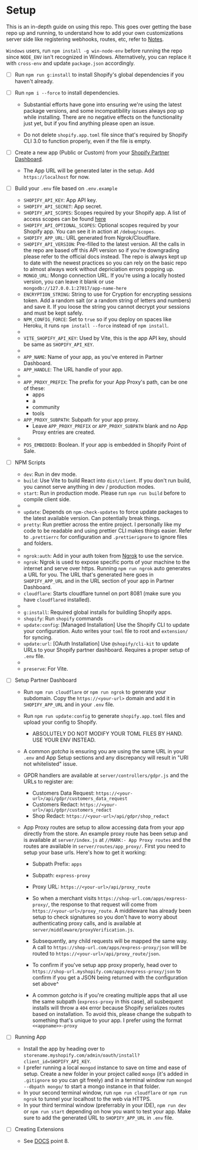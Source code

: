 # Setup

This is an in-depth guide on using this repo. This goes over getting the base repo up and running, to understand how to add your own customizations server side like registering webhooks, routes, etc, refer to [Notes](/docs/NOTES.md).

`Windows` users, run `npm install -g win-node-env` before running the repo since `NODE_ENV` isn't recognized in Windows. Alternatively, you can replace it with `cross-env` and update `package.json` accordingly.

- [ ] Run `npm run g:install` to install Shopify's global dependencies if you haven't already.
- [ ] Run `npm i --force` to install dependencies.

  - Substantial efforts have gone into ensuring we're using the latest package versions, and some incompatibility issues always pop up while installing. There are no negative effects on the functionality just yet, but if you find anything please open an issue.

  - Do not delete `shopify.app.toml` file since that's required by Shopify CLI 3.0 to function properly, even if the file is empty.

- [ ] Create a new app (Public or Custom) from your [Shopify Partner Dashboard](https://partners.shopify.com).

  - The App URL will be generated later in the setup. Add `https://localhost` for now.

- [ ] Build your `.env` file based on `.env.example`

  - `SHOPIFY_API_KEY`: App API key.
  - `SHOPIFY_API_SECRET`: App secret.
  - `SHOPIFY_API_SCOPES`: Scopes required by your Shopify app. A list of access scopes can be found [here](https://shopify.dev/api/usage/access-scopes)
  - `SHOPIFY_API_OPTIONAL_SCOPES`: Optional scopes required by your Shopify app. You can see it in action at `/debug/scopes`.
  - `SHOPIFY_APP_URL`: URL generated from Ngrok/Cloudflare.
  - `SHOPIFY_API_VERSION`: Pre-filled to the latest version. All the calls in the repo are based off this API version so if you're downgrading please refer to the official docs instead. The repo is always kept up to date with the newest practices so you can rely on the basic repo to almost always work without depriciation errors popping up.
  - `MONGO_URL`: Mongo connection URL. If you're using a locally hosted version, you can leave it blank or use `mongodb://127.0.0.1:27017/app-name-here`
  - `ENCRYPTION_STRING`: String to use for Cryption for encrypting sessions token. Add a random salt (or a random string of letters and numbers) and save it. If you loose the string you cannot decrypt your sessions and must be kept safely.
  - `NPM_CONFIG_FORCE`: Set to `true` so if you deploy on spaces like Heroku, it runs `npm install --force` instead of `npm install`.
  -
  - `VITE_SHOPIFY_API_KEY`: Used by Vite, this is the app API key, should be same as `SHOPIFY_API_KEY`.
  -
  - `APP_NAME`: Name of your app, as you've entered in Partner Dashboard.
  - `APP_HANDLE`: The URL handle of your app.
  -
  - `APP_PROXY_PREFIX`: The prefix for your App Proxy's path, can be one of these:
    - apps
    - a
    - community
    - tools
  - `APP_PROXY_SUBPATH`: Subpath for your app proxy.
    - Leave `APP_PROXY_PREFIX` or `APP_PROXY_SUBPATH` blank and no App Proxy entries are created.
  -
  - `POS_EMBEDDED`: Boolean. If your app is embedded in Shopify Point of Sale.

- [ ] NPM Scripts

  - `dev`: Run in dev mode.
  - `build`: Use Vite to build React into `dist/client`. If you don't run build, you cannot serve anything in dev / production modes.
  - `start`: Run in production mode. Please run `npm run build` before to compile client side.
  -
  - `update`: Depends on `npm-check-updates` to force update packages to the latest available version. Can potentially break things.
  - `pretty`: Run prettier across the entire project. I personally like my code to be readable and using prettier CLI makes things easier. Refer to `.prettierrc` for configuration and `.prettierignore` to ignore files and folders.
  -
  - `ngrok:auth`: Add in your auth token from [Ngrok](https://ngrok.com) to use the service.
  - `ngrok`: Ngrok is used to expose specific ports of your machine to the internet and serve over https. Running `npm run ngrok` auto generates a URL for you. The URL that's generated here goes in `SHOPIFY_APP_URL` and in the URL section of your app in Partner Dashboard.
  - `cloudflare`: Starts cloudflare tunnel on port 8081 (make sure you have `cloudflared` installed).
  -
  - `g:install`: Required global installs for buildling Shopify apps.
  - `shopify`: Run `shopify` commands
  - `update:config`: [Managed Installation] Use the Shopify CLI to update your configuration. Auto writes your `toml` file to root and `extension/` for syncing.
  - `update:url`: [OAuth Installation] Use `@shopify/cli-kit` to update URLs to your Shopify partner dashboard. Requires a proper setup of `.env` file.
  -
  - `preserve`: For Vite.

- [ ] Setup Partner Dashboard

  - Run `npm run cloudflare` or `npm run ngrok` to generate your subdomain. Copy the `https://<your-url>` domain and add it in `SHOPIFY_APP_URL` and in your `.env` file.
  - Run `npm run update:config` to generate `shopify.app.toml` files and upload your config to Shopify.
    - ABSOLUTELY DO NOT MODIFY YOUR TOML FILES BY HAND. USE YOUR ENV INSTEAD.
  - A common _gotcha_ is ensuring you are using the same URL in your `.env` and App Setup sections and any discrepancy will result in "URI not whitelisted" issue.
  - GPDR handlers are available at `server/controllers/gdpr.js` and the URLs to register are:
    - Customers Data Request: `https://<your-url>/api/gdpr/customers_data_request`
    - Customers Redact: `https://<your-url>/api/gdpr/customers_redact`
    - Shop Redact: `https://<your-url>/api/gdpr/shop_redact`
  - App Proxy routes are setup to allow accessing data from your app directly from the store. An example proxy route has been setup and is available at `server/index.js` at `//MARK:- App Proxy routes` and the routes are available in `server/routes/app_proxy/`. First you need to setup your base urls. Here's how to get it working:

    - Subpath Prefix: `apps`
    - Subpath: `express-proxy`
    - Proxy URL: `https://<your-url>/api/proxy_route`

    - So when a merchant visits `https://shop-url.com/apps/express-proxy/`, the response to that request will come from `https://<your-url>/proxy_route`. A middleware has already been setup to check signatures so you don't have to worry about authenticating proxy calls, and is available at `server/middleware/proxyVerification.js`.
    - Subsequently, any child requests will be mapped the same way. A call to `https://shop-url.com/apps/express-proxy/json` will be routed to `https://<your-url>/api/proxy_route/json`.
    - To confirm if you've setup app proxy properly, head over to `https://shop-url.myshopify.com/apps/express-proxy/json` to confirm if you get a JSON being returned with the configuration set above^
    - A common _gotcha_ is if you're creating multiple apps that all use the same subpath (`express-proxy` in this case), all susbequent installs will throw a `404` error because Shopify serializes routes based on installation. To avoid this, please change the subpath to something that's unique to your app. I prefer using the format `<<appname>>-proxy`

- [ ] Running App

  - Install the app by heading over to `storename.myshopify.com/admin/oauth/install?client_id=SHOPIFY_API_KEY`.
  - I prefer running a local `mongod` instance to save on time and ease of setup. Create a new folder in your project called `mongo` (it's added in `.gitignore` so you can git freely) and in a terminal window run `mongod --dbpath mongo/` to start a mongo instance in that folder.
  - In your second terminal window, run `npm run cloudflare` or `npm run ngrok` to tunnel your localhost to the web via HTTPS.
  - In your third terminal window (preferrably in your IDE), `npm run dev` or `npm run start` depending on how you want to test your app. Make sure to add the generated URL to `SHOPIFY_APP_URL` in `.env` file.

- [ ] Creating Extensions
  - See [DOCS](./migrations/oauth-to-managed-installation.md) point 8.
